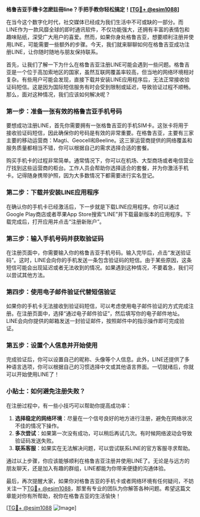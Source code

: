 **格鲁吉亚手機卡怎麽註冊line？手把手教你轻松搞定！[[TG💪+ @esim1088](https://t.me/s/esim1088)]**

在当今这个数字化时代，社交媒体已经成为我们生活中不可或缺的一部分。而LINE作为一款风靡全球的即时通讯软件，不仅功能强大，还拥有丰富的表情包和趣味贴纸，深受广大用户的喜爱。然而，如果你身处格鲁吉亚，想要顺利注册并使用LINE，可能需要一些额外的步骤。今天，我们就来聊聊如何在格鲁吉亚成功注册LINE，让你随时随地与朋友保持联系。

首先，让我们了解一下为什么在格鲁吉亚注册LINE可能会遇到一些问题。格鲁吉亚是一个位于高加索地区的国家，虽然互联网覆盖率较高，但当地的网络环境相对复杂。有些用户可能会发现，直接下载并安装LINE应用程序后，无法正常接收验证码短信。这是因为国际短信服务有时会受到限制或延迟，导致验证过程不顺畅。那么，面对这种情况，我们应该如何解决呢？

### 第一步：准备一张有效的格鲁吉亚手机号码

要想成功注册LINE，首先你需要拥有一张格鲁吉亚的手机SIM卡。这张卡将用于接收验证码短信，因此确保你的号码是有效的非常重要。在格鲁吉亚，主要有三家主要的移动运营商：Magti、Geocell和Beeline。这三家运营商提供的网络覆盖和服务质量都相当不错，你可以根据自己的需求选择合适的套餐。

购买手机卡的过程非常简单。通常情况下，你可以在机场、大型商场或者电信营业厅找到这些运营商的柜台。工作人员会帮助你选择适合的套餐，并为你激活手机卡。记得随身携带护照，因为大多数情况下都需要进行实名登记。

### 第二步：下载并安装LINE应用程序

在确认你的手机卡已经激活后，下一步就是下载LINE应用程序。你可以通过Google Play商店或者苹果App Store搜索“LINE”并下载最新版本的应用程序。下载完成后，打开应用并点击“注册新账户”。

### 第三步：输入手机号码并获取验证码

在注册页面中，你需要输入你的格鲁吉亚手机号码。输入完毕后，点击“发送验证码”。这时，LINE会向你的手机发送一条包含验证码的短信。由于某些原因，这条短信可能会出现延迟或者无法收到的情况。如果遇到这种情况，不要着急，我们可以尝试其他方法。

### 第四步：使用电子邮件验证代替短信验证

如果你的手机卡无法接收到验证码短信，可以考虑使用电子邮件验证的方式完成注册。在注册页面中，选择“通过电子邮件验证”，然后填写你的电子邮件地址。LINE会向你提供的邮箱发送一封验证邮件，按照邮件中的指示操作即可完成验证。

### 第五步：设置个人信息并开始使用

完成验证后，你可以设置自己的昵称、头像等个人信息。此外，LINE还提供了多种语言选项，你可以根据自己的习惯选择中文或其他语言界面。一切就绪后，你就可以开始使用LINE了！

### 小贴士：如何避免注册失败？

在注册过程中，有一些小技巧可以帮助你提高成功率：

1. **选择稳定的网络环境**：尽量在一个信号良好的地方进行注册，避免在网络状况不佳的情况下操作。
2. **多次尝试**：如果第一次没有成功，可以稍后再试几次。有时候网络波动会导致验证码发送失败。
3. **联系客服**：如果实在无法解决问题，可以尝试联系LINE的官方客服寻求帮助。

通过以上步骤，你应该能够顺利在格鲁吉亚注册并使用LINE了。无论是与远方的朋友聊天，还是加入有趣的群组，LINE都能为你带来便捷的沟通体验。

最后，再次提醒大家，如果你对格鲁吉亚的手机卡或者网络环境有任何疑问，不妨关注一下[TG💪+ @esim1088](https://t.me/s/esim1088)，那里有专业的团队为你解答各种问题。希望这篇文章能对你有所帮助，祝你在格鲁吉亚的生活愉快！

[[TG💪+ @esim1088](https://t.me/s/esim1088) ![Image](https://i.postimg.cc/4NQfJmqS/Snipaste-2025-05-13-00-14-12.png)]